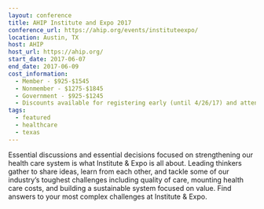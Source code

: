 ```yaml
---
layout: conference
title: AHIP Institute and Expo 2017
conference_url: https://ahip.org/events/instituteexpo/
location: Austin, TX
host: AHIP
host_url: https://ahip.org/
start_date: 2017-06-07
end_date: 2017-06-09
cost_information:
  - Member - $925-$1545
  - Nonmember - $1275-$1845
  - Government - $925-$1245
  - Discounts available for registering early (until 4/26/17) and attending one day only
tags:
  - featured
  - healthcare
  - texas
---
```


Essential discussions and essential decisions focused on strengthening our health care system is what Institute & Expo is all about. Leading thinkers gather to share ideas, learn from each other, and tackle some of our industry’s toughest challenges including quality of care, mounting health care costs, and building a sustainable system focused on value. Find answers to your most complex challenges at Institute & Expo.
